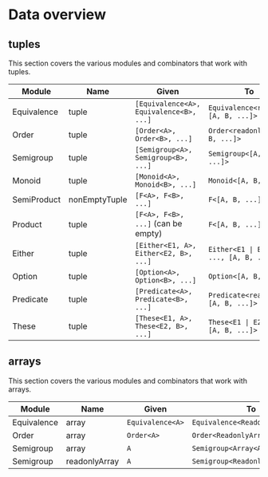 # Data overview

## tuples

This section covers the various modules and combinators that work with tuples.

| Module      | Name          | Given                                   | To                                     |
| ----------- | ------------- | --------------------------------------- | -------------------------------------- |
| Equivalence | tuple         | `[Equivalence<A>, Equivalence<B>, ...]` | `Equivalence<readonly [A, B, ...]>`    |
| Order       | tuple         | `[Order<A>, Order<B>, ...]`             | `Order<readonly [A, B, ...]>`          |
| Semigroup   | tuple         | `[Semigroup<A>, Semigroup<B>, ...]`     | `Semigroup<[A, B, ...]>`               |
| Monoid      | tuple         | `[Monoid<A>, Monoid<B>, ...]`           | `Monoid<[A, B, ...]>`                  |
| SemiProduct | nonEmptyTuple | `[F<A>, F<B>, ...]`                     | `F<[A, B, ...]>`                       |
| Product     | tuple         | `[F<A>, F<B>, ...]` (can be empty)      | `F<[A, B, ...]>`                       |
| Either      | tuple         | `[Either<E1, A>, Either<E2, B>, ...]`   | `Either<E1 \| E2 \| ..., [A, B, ...]>` |
| Option      | tuple         | `[Option<A>, Option<B>, ...]`           | `Option<[A, B, ...]>`                  |
| Predicate   | tuple         | `[Predicate<A>, Predicate<B>, ...]`     | `Predicate<readonly [A, B, ...]>`      |
| These       | tuple         | `[These<E1, A>, These<E2, B>, ...]`     | `These<E1 \| E2 \| ..., [A, B, ...]>`  |

## arrays

This section covers the various modules and combinators that work with arrays.

| Module      | Name          | Given            | To                              |
| ----------- | ------------- | ---------------- | ------------------------------- |
| Equivalence | array         | `Equivalence<A>` | `Equivalence<ReadonlyArray<A>>` |
| Order       | array         | `Order<A>`       | `Order<ReadonlyArray<A>>`       |
| Semigroup   | array         | `A`              | `Semigroup<Array<A>>`           |
| Semigroup   | readonlyArray | `A`              | `Semigroup<ReadonlyArray<A>>`   |
